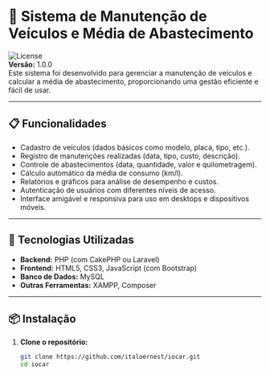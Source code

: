 # 🚗 Sistema de Manutenção de Veículos e Média de Abastecimento

![License](https://img.shields.io/badge/license-MIT-blue.svg)  
**Versão:** 1.0.0  
Este sistema foi desenvolvido para gerenciar a manutenção de veículos e calcular a média de abastecimento, proporcionando uma gestão eficiente e fácil de usar.

---

## 📋 Funcionalidades

- Cadastro de veículos (dados básicos como modelo, placa, tipo, etc.).
- Registro de manutenções realizadas (data, tipo, custo, descrição).
- Controle de abastecimentos (data, quantidade, valor e quilometragem).
- Cálculo automático da média de consumo (km/l).
- Relatórios e gráficos para análise de desempenho e custos.
- Autenticação de usuários com diferentes níveis de acesso.
- Interface amigável e responsiva para uso em desktops e dispositivos móveis.

---

## 🚀 Tecnologias Utilizadas

- **Backend:** PHP (com CakePHP ou Laravel)
- **Frontend:** HTML5, CSS3, JavaScript (com Bootstrap)
- **Banco de Dados:** MySQL
- **Outras Ferramentas:** XAMPP, Composer

---

## 📦 Instalação

1. **Clone o repositório:**

   ```bash
   git clone https://github.com/italoernest/iocar.git
   cd iocar
